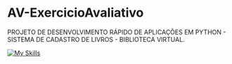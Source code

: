 # AV-ExercicioAvaliativo
PROJETO DE DESENVOLVIMENTO RÁPIDO DE APLICAÇÕES EM PYTHON - SISTEMA DE CADASTRO DE LIVROS - BIBLIOTECA VIRTUAL.

[![My Skills](https://skillicons.dev/icons?i=python,postgresql&theme=light)](https://skillicons.dev)

